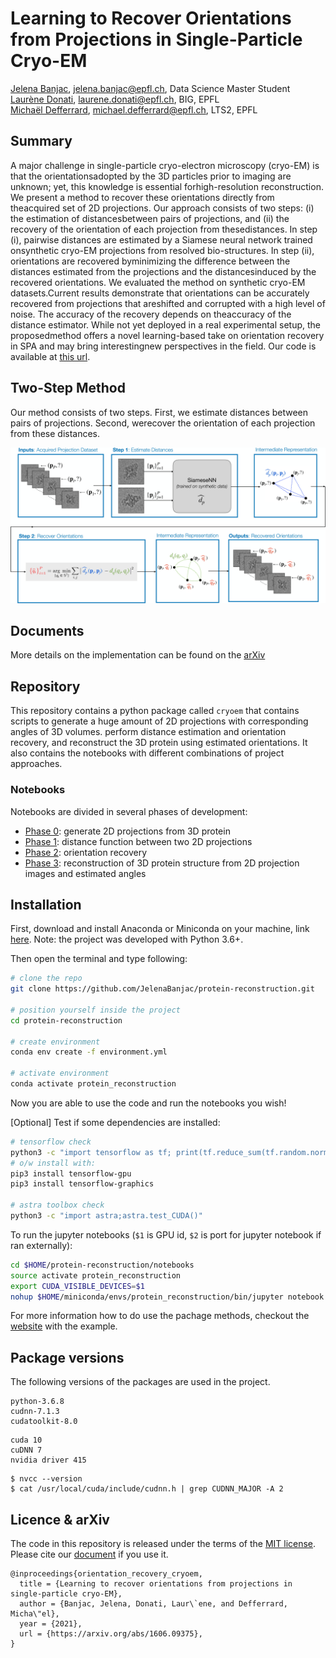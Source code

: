 # Learning to Recover Orientations from Projections in Single-Particle Cryo-EM
 
[Jelena Banjac](https://jelenabanjac.com), jelena.banjac@epfl.ch, Data Science Master Student  
[Laurène Donati](https://people.epfl.ch/laurene.donati?lang=en), laurene.donati@epfl.ch, BIG, EPFL  
[Michaël Defferrard](https://deff.ch/), michael.defferrard@epfl.ch, LTS2, EPFL  


## Summary
A major challenge in single-particle cryo-electron microscopy (cryo-EM) is that the orientationsadopted by the 3D particles prior to imaging are unknown;  yet, this knowledge is essential forhigh-resolution reconstruction. We present a method to recover these orientations directly from theacquired set of 2D projections. Our approach consists of two steps: (i) the estimation of distancesbetween pairs of projections, and (ii) the recovery of the orientation of each projection from thesedistances.  In step (i), pairwise distances are estimated by a Siamese neural network trained onsynthetic cryo-EM projections from resolved bio-structures. In step (ii), orientations are recovered byminimizing the difference between the distances estimated from the projections and the distancesinduced by the recovered orientations.  We evaluated the method on synthetic cryo-EM datasets.Current results demonstrate that orientations can be accurately recovered from projections that areshifted and corrupted with a high level of noise.  The accuracy of the recovery depends on theaccuracy of the distance estimator. While not yet deployed in a real experimental setup, the proposedmethod offers a novel learning-based take on orientation recovery in SPA and may bring interestingnew perspectives in the field.  Our code is available at [this url](https://github.com/JelenaBanjac/protein-reconstruction).

## Two-Step Method
Our method consists of two steps.  First, we estimate distances between pairs of projections.  Second, werecover the orientation of each projection from these distances.

![images/protein_flow.png](images/schematic_method_overview-1.jpg)

## Documents

More details on the implementation can be found on the [arXiv](https://arxiv.org/abs/2104.06237) 

## Repository
This repository contains a python package called `cryoem` that contains scripts to generate a huge amount of 2D projections with corresponding angles of 3D volumes. perform distance estimation and orientation recovery, and reconstruct the 3D protein using estimated orientations. 
It also contains the notebooks with different combinations of project approaches.

### Notebooks
Notebooks are divided in several phases of development:
- [Phase 0](https://jelenabanjac.com/protein-reconstruction/phase0_intro.html): generate 2D projections from 3D protein
- [Phase 1](https://jelenabanjac.com/protein-reconstruction/phase1_intro.html): distance function between two 2D projections
- [Phase 2](https://jelenabanjac.com/protein-reconstruction/phase2_intro.html): orientation recovery
- [Phase 3](https://jelenabanjac.com/protein-reconstruction/phase3_intro.html): reconstruction of 3D protein structure from 2D projection images and estimated angles

## Installation
First, download and install Anaconda or Miniconda on your machine, link [here](https://www.anaconda.com/products/individual). Note: the project was developed with Python 3.6+.

Then open the terminal and type following:
```bash
# clone the repo
git clone https://github.com/JelenaBanjac/protein-reconstruction.git

# position yourself inside the project
cd protein-reconstruction

# create environment
conda env create -f environment.yml

# activate environment
conda activate protein_reconstruction
```
Now you are able to use the code and run the notebooks you wish!

[Optional] Test if some dependencies are installed:
```bash
# tensorflow check
python3 -c "import tensorflow as tf; print(tf.reduce_sum(tf.random.normal([1000, 1000])))"
# o/w install with: 
pip3 install tensorflow-gpu
pip3 install tensorflow-graphics

# astra toolbox check
python3 -c "import astra;astra.test_CUDA()"
```

To run the jupyter notebooks (`$1` is GPU id, `$2` is port for jupyter notebook if ran externally):

```bash
cd $HOME/protein-reconstruction/notebooks
source activate protein_reconstruction
export CUDA_VISIBLE_DEVICES=$1
nohup $HOME/miniconda/envs/protein_reconstruction/bin/jupyter notebook --ip=0.0.0.0 --port=$2 &
```

For more information how to do use the pachage methods, checkout the [website](https://jelenabanjac.com/protein-reconstruction/home.html) with the example.

## Package versions
The following versions of the packages are used in the project.
```
python-3.6.8
cudnn-7.1.3
cudatoolkit-8.0
```
```
cuda 10
cuDNN 7
nvidia driver 415
```

```
$ nvcc --version
$ cat /usr/local/cuda/include/cudnn.h | grep CUDNN_MAJOR -A 2
```

## Licence & arXiv
The code in this repository is released under the terms of the [MIT license](LICENSE).
Please cite our [document](https://arxiv.org/pdf/2104.06237.pdf) if you use it.

```
@inproceedings{orientation_recovery_cryoem,
  title = {Learning to recover orientations from projections in single-particle cryo-EM},
  author = {Banjac, Jelena, Donati, Laur\`ene, and Defferrard, Micha\"el},
  year = {2021},
  url = {https://arxiv.org/abs/1606.09375},
}
